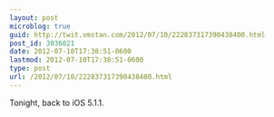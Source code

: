 ```yaml
---
layout: post
microblog: true
guid: http://twit.vmstan.com/2012/07/10/222837317390438400.html
post_id: 3036021
date: 2012-07-10T17:38:51-0600
lastmod: 2012-07-10T17:38:51-0600
type: post
url: /2012/07/10/222837317390438400.html
---
```

Tonight, back to iOS 5.1.1.
